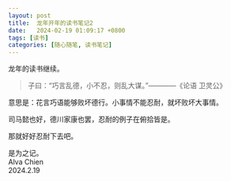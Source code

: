```yaml
---
layout: post
title:  龙年开年的读书笔记2
date:   2024-02-19 01:09:17 +0800
tags: [读书]
categories: [随心随笔, 读书笔记]
---
```


龙年的读书继续。   


> 子曰：“巧言乱德，小不忍，则乱大谋。”————《论语 卫灵公》

意思是：花言巧语能够败坏德行。小事情不能忍耐，就坏败坏大事情。

司马懿也好，德川家康也罢，忍耐的例子在俯拾皆是。

那就好好忍耐下去吧。     

是为之记。      
Alva Chien      
2024.2.19      
